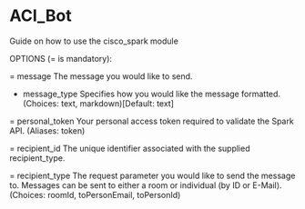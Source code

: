 # ACI_Bot

Guide on how to use the cisco_spark module

OPTIONS (= is mandatory):

= message
        The message you would like to send.


- message_type
        Specifies how you would like the message formatted.
        (Choices: text, markdown)[Default: text]

= personal_token
        Your personal access token required to validate the Spark API.
        (Aliases: token)

= recipient_id
        The unique identifier associated with the supplied recipient_type.


= recipient_type
        The request parameter you would like to send the message to.
        Messages can be sent to either a room or individual (by ID or E-Mail).
        (Choices: roomId, toPersonEmail, toPersonId)
